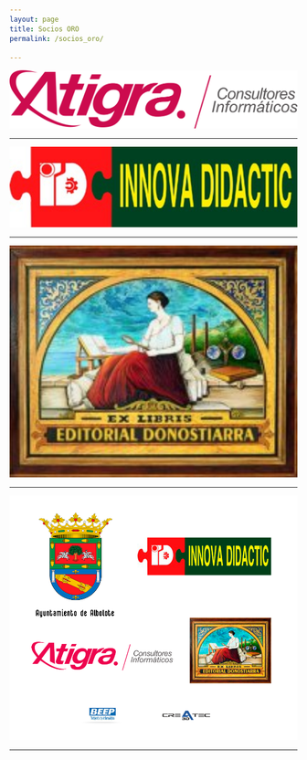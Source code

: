 ```yaml
---
layout: page
title: Socios ORO
permalink: /socios_oro/

---
```






[<img src="/images/logos/atigra.png" width="800">](https://atigra.es/)

* * *

[<img src="/images/logos/innova-didactic-logo.jpg" width="800">](https://shop.innovadidactic.com/es/)


* * *
[<img src="/images/logos/logo_donostiarra.jpg" width="800">](https://www.editorialdonostiarra.com/)

* * *



[<img src="/images/colaboran.png" width="800">](https://clubroboticagranada.github.io/)


* * *
